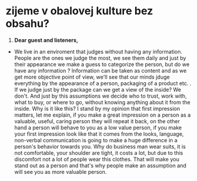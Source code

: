 # zijeme v obalovej kulture bez obsahu?

1. **Dear guest and listeners,**
- We live in an enviroment that judges without having any information. People are the ones we judge the most, we see them daily and just by their appearance we make a guess to categorize the person, but do we have any information ? Information can be taken as content and as we get more objective point of view, we'll see that our minds jduge everything by the appearance of a person, packaging of a product etc. . If we judge just by the package can we get a view of the inside? We don't. And just by this assumptions we decide who to trust, work with, what to buy, or where to go, without knowing anything about it from the inside. Why is it like this? I stand by my opinion that first impression matters, let me explain, if you make a great impression on a person as a valuable, useful, caring person they will repeat it back, on the other hand a person will behave to you as a low value person, if you make your first impression look like that it comes from the looks, language, non-verbal communication is going to make a huge difference in a person's behavior towards you. Why do business man wear suits, it is not comfortable, your shoulder are tight, it costs a lot, but due to this discomfort not a lot of people wear this clothes. That will make you stand out as a person and that's why people make an assumption and will see you as more valuable person.
